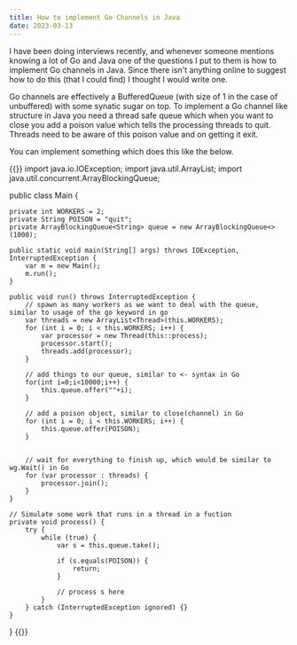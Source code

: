 ```yaml
---
title: How to implement Go Channels in Java
date: 2023-03-13
---
```


I have been doing interviews recently, and whenever someone mentions knowing a lot of Go and Java one of the questions I put to them is how to implement Go channels in Java. Since there isn't anything online to suggest how to do this (that I could find) I thought I would write one.

Go channels are effectively a BufferedQueue (with size of 1 in the case of unbuffered) with some synatic sugar on top. To implement a Go channel like structure in Java you need a thread safe queue which when you want to close you add a poison value which tells the processing threads to quit. Threads need to be aware of this poison value and on getting it exit. 

You can implement something which does this like the below.

{{<highlight java>}}
import java.io.IOException;
import java.util.ArrayList;
import java.util.concurrent.ArrayBlockingQueue;

public class Main {

    private int WORKERS = 2;
    private String POISON = "quit";
    private ArrayBlockingQueue<String> queue = new ArrayBlockingQueue<>(1000);

    public static void main(String[] args) throws IOException, InterruptedException {
        var m = new Main();
        m.run();
    }

    public void run() throws InterruptedException {
        // spawn as many workers as we want to deal with the queue, similar to usage of the go keyword in go
        var threads = new ArrayList<Thread>(this.WORKERS);
        for (int i = 0; i < this.WORKERS; i++) {
            var processor = new Thread(this::process);
            processor.start();
            threads.add(processor);
        }

        // add things to our queue, similar to <- syntax in Go
        for(int i=0;i<10000;i++) {
            this.queue.offer(""+i);
        }

        // add a poison object, similar to close(channel) in Go
        for (int i = 0; i < this.WORKERS; i++) {
            this.queue.offer(POISON);
        }


        // wait for everything to finish up, which would be similar to wg.Wait() in Go
        for (var processor : threads) {
            processor.join();
        }
    }

    // Simulate some work that runs in a thread in a fuction
    private void process() {
        try {
            while (true) {
                var s = this.queue.take();

                if (s.equals(POISON)) {
                    return;
                }

                // process s here
            }
        } catch (InterruptedException ignored) {}
    }
}
{{</highlight>}}
